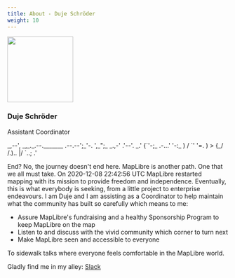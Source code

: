 ```yaml
---
title: About - Duje Schröder
weight: 10
---
```


<div class="text-center mb-5">
    <img
        src="https://avatars.githubusercontent.com/u/23352538?v=4"
        width="150"
        class="rounded-circle mt-3"
    />
    <h3 class="m-3">Duje Schröder</h3>
    <p>Assistant Coordinator</p>
</div>

<div class="text-center">
   _,--',     _,_._.--._______
 .--.--';_'-. ',_";_      _.,-'
.'--'.  _.'    {`'-;_ .-...'
      '-:_      )  / `' '=.
        ) >     {_/     /.)..
        |/               `..; .'
</div>


End? No, the journey doesn't end here. MapLibre is another path. One that we
all must take. On 2020-12-08 22:42:56 UTC MapLibre restarted mapping with its
mission to provide freedom and independence. Eventually, this is what everybody
is seeking, from a little project to enterprise endeavours. I am Duje and I am
assisting as a Coordinator to help maintain what the community has built so
carefully which means to me:

- Assure MapLibre's fundraising and a healthy Sponsorship Program to keep
  MapLibre on the map
- Listen to and discuss with the vivid community which corner to turn next
- Make MapLibre seen and accessible to everyone

To sidewalk talks where everyone feels comfortable in the MapLibre world.

Gladly find me in my alley: <span><a
href="https://osmus.slack.com/team/U04EHNS1JKC">Slack</a></span>
